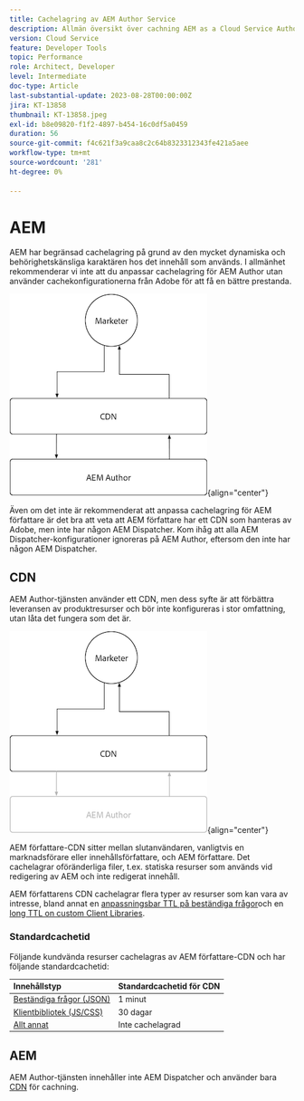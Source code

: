 ```yaml
---
title: Cachelagring av AEM Author Service
description: Allmän översikt över cachning AEM as a Cloud Service Author-tjänsten.
version: Cloud Service
feature: Developer Tools
topic: Performance
role: Architect, Developer
level: Intermediate
doc-type: Article
last-substantial-update: 2023-08-28T00:00:00Z
jira: KT-13858
thumbnail: KT-13858.jpeg
exl-id: b8e09820-f1f2-4897-b454-16c0df5a0459
duration: 56
source-git-commit: f4c621f3a9caa8c2c64b8323312343fe421a5aee
workflow-type: tm+mt
source-wordcount: '281'
ht-degree: 0%

---
```


# AEM

AEM har begränsad cachelagring på grund av den mycket dynamiska och behörighetskänsliga karaktären hos det innehåll som används. I allmänhet rekommenderar vi inte att du anpassar cachelagring för AEM Author utan använder cachekonfigurationerna från Adobe för att få en bättre prestanda.

![Översiktsdiagram för AEM Author Caching](./assets/author/author-all.png){align="center"}

Även om det inte är rekommenderat att anpassa cachelagring för AEM författare är det bra att veta att AEM författare har ett CDN som hanteras av Adobe, men inte har någon AEM Dispatcher. Kom ihåg att alla AEM Dispatcher-konfigurationer ignoreras på AEM Author, eftersom den inte har någon AEM Dispatcher.

## CDN

AEM Author-tjänsten använder ett CDN, men dess syfte är att förbättra leveransen av produktresurser och bör inte konfigureras i stor omfattning, utan låta det fungera som det är.

![Översiktsdiagram för AEM publicera cachelagring](./assets/author/author-cdn.png){align="center"}

AEM författare-CDN sitter mellan slutanvändaren, vanligtvis en marknadsförare eller innehållsförfattare, och AEM författare. Det cachelagrar oföränderliga filer, t.ex. statiska resurser som används vid redigering av AEM och inte redigerat innehåll.

AEM författarens CDN cachelagrar flera typer av resurser som kan vara av intresse, bland annat en [anpassningsbar TTL på beständiga frågor](https://experienceleague.adobe.com/docs/experience-manager-cloud-service/content/headless/graphql-api/persisted-queries.html?author-instances)och en [long TTL on custom Client Libraries](https://experienceleague.adobe.com/docs/experience-manager-cloud-service/content/implementing/content-delivery/caching.html#client-side-libraries).

### Standardcachetid

Följande kundvända resurser cachelagras av AEM författare-CDN och har följande standardcachetid:

| Innehållstyp | Standardcachetid för CDN |
|:------------ |:---------- |
| [Beständiga frågor (JSON)](https://experienceleague.adobe.com/docs/experience-manager-cloud-service/content/headless/graphql-api/persisted-queries.html?author-instances) | 1 minut |
| [Klientbibliotek (JS/CSS)](https://experienceleague.adobe.com/docs/experience-manager-cloud-service/content/implementing/content-delivery/caching.html#client-side-libraries) | 30 dagar |
| [Allt annat](https://experienceleague.adobe.com/docs/experience-manager-cloud-service/content/implementing/content-delivery/caching.html#other-content) | Inte cachelagrad |


## AEM

AEM Author-tjänsten innehåller inte AEM Dispatcher och använder bara [CDN](#cdn) för cachning.

